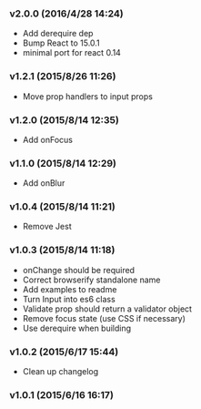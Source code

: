 ### v2.0.0	(2016/4/28 14:24)
* Add derequire dep
* Bump React to 15.0.1
* minimal port for react 0.14

### v1.2.1	(2015/8/26 11:26)
* Move prop handlers to input props

### v1.2.0	(2015/8/14 12:35)
* Add onFocus

### v1.1.0	(2015/8/14 12:29)
* Add onBlur

### v1.0.4	(2015/8/14 11:21)
* Remove Jest

### v1.0.3	(2015/8/14 11:18)
* onChange should be required
* Correct browserify standalone name
* Add examples to readme
* Turn Input into es6 class
* Validate prop should return a validator object
* Remove focus state (use CSS if necessary)
* Use derequire when building

### v1.0.2	(2015/6/17 15:44)
* Clean up changelog

### v1.0.1	(2015/6/16 16:17)